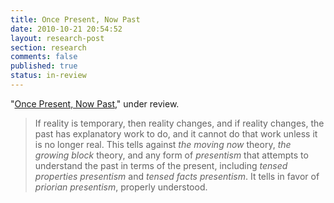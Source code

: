 ```yaml
---
title: Once Present, Now Past
date: 2010-10-21 20:54:52
layout: research-post
section: research
comments: false
published: true
status: in-review
---
```


"[Once Present, Now Past](http://files.davidsanson.com/research/oncepresent.pdf)," under review.
<span class="Z3988" title="ctx_ver=Z39.88-2004&amp;rft_val_fmt=info%3Aofi%2Ffmt%3Akev%3Amtx%3Ajournal&amp;rfr_id=info%3Asid%2Focoins.info%3Agenerator&amp;rft.genre=article&amp;rft.atitle=Once+Present%2C+Now+Past&amp;rft.date=2010&amp;rft.aulast=Sanson&amp;rft.aufirst=David&amp;rft.au=David+Sanson&amp;rtf-id=http%3A//www.davidsanson.com/research/oncepresent.pdf"></span>

> If reality is temporary, then reality changes, and if reality
> changes, the past has explanatory work to do, and it cannot do that
> work unless it is no longer real. This tells against
> *the moving now* theory, *the growing block* theory, and any form
> of *presentism* that attempts to understand the past in terms of the
> present, including *tensed properties presentism* and
> *tensed facts presentism*. It tells in favor of
> *priorian presentism*, properly understood.